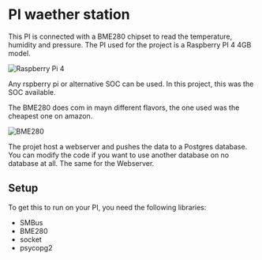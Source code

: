 # PI waether station

This PI is connected with a BME280 chipset to read the temperature, humidity and pressure. 
The PI used for the project is a Raspberry PI 4 4GB model. 

![Raspberry Pi 4](docs/pi.png)

Any rspberry pi or alternative SOC can be used. In this project, this was the SOC available. 

The BME280 does com in mayn different flavors, the one used was the cheapest one on amazon. 

![BME280](docs/bme.png)

The projet host a webserver and pushes the data to a Postgres database. You can modify the code
if you want to use another database on no database at all. The same for the Webserver.

## Setup
To get this to run on your PI, you need the following libraries:
- SMBus
- BME280
- socket
- psycopg2